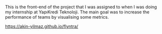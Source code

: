 This is the front-end of the project that I was assigned to when I was doing my internship at YapıKredi Teknoloji. The main goal was to increase the performance of teams by visualising some metrics. 

https://akin-yilmaz.github.io/flyntra/
